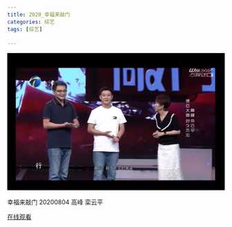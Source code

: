 ```yaml
---
title: 2020_幸福来敲门
categories: 综艺
tags: [综艺]

---
```


![](https://raw.githubusercontent.com/rhenginium/image/main/20210324220708.png)

幸福来敲门 20200804 高峰 栾云平

[在线观看](https://m.weibo.cn/status/4534334461318739?)

